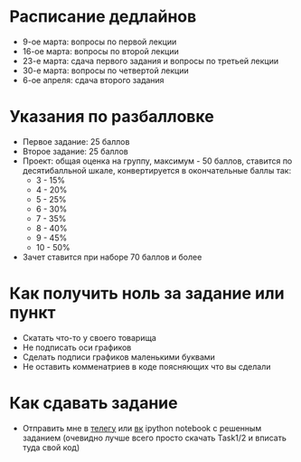 # Расписание дедлайнов

- 9-ое марта: вопросы по первой лекции
- 16-ое марта: вопросы по второй лекции
- 23-е марта: сдача первого задания и вопросы по третьей лекции
- 30-е марта: вопросы по четвертой лекции
- 6-ое апреля: сдача второго задания

# Указания по разбалловке 

- Первое задание: 25 баллов
- Второе задание: 25 баллов
- Проект: общая оценка на группу, максимум - 50 баллов, ставится по десятибалльной шкале, конвертируется в окончательные баллы так:
  - 3 - 15%
  - 4 - 20%
  - 5 - 25%
  - 6 - 30%
  - 7 - 35%
  - 8 - 40%
  - 9 - 45%
  - 10 - 50%
- Зачет ставится при наборе 70 баллов и более

# Как получить ноль за задание или пункт

- Скатать что-то у своего товарища 
- Не подписать оси графиков
- Сделать подписи графиков маленькими буквами 
- Не оставить комменатриев в коде поясняющих что вы сделали

# Как сдавать задание

- Отправить мне в [телегу](https://t.me/teimy42) или [вк](https://vk.com/rwunt) ipython notebook с решенным заданием (очевидно лучше всего просто скачать Task1/2 и вписать туда свой код)

